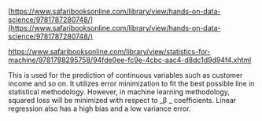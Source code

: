 [https://www.safaribooksonline.com/library/view/hands-on-data-science/9781787280748/](https://www.safaribooksonline.com/library/view/hands-on-data-science/9781787280748/)





https://www.safaribooksonline.com/library/view/statistics-for-machine/9781788295758/94fde0ee-fc9e-4cbc-aac4-d8dc1d9d94f4.xhtml

 This is used for the prediction of continuous variables such as customer income and so on. It utilizes error minimization to fit the best possible line in statistical methodology. However, in machine learning methodology, squared loss will be minimized with respect to  _β _ coefficients. Linear regression also has a high bias and a low variance error.

